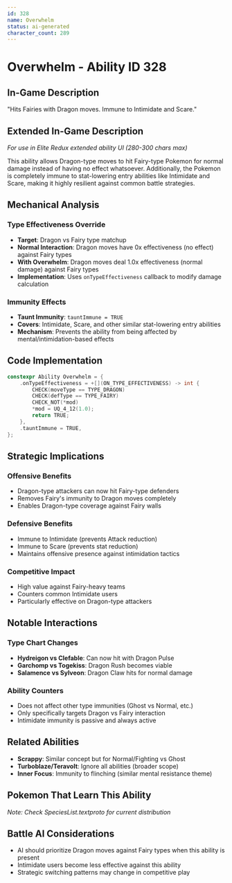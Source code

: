 ```yaml
---
id: 328
name: Overwhelm
status: ai-generated
character_count: 289
---
```


# Overwhelm - Ability ID 328

## In-Game Description
"Hits Fairies with Dragon moves. Immune to Intimidate and Scare."

## Extended In-Game Description
*For use in Elite Redux extended ability UI (280-300 chars max)*

This ability allows Dragon-type moves to hit Fairy-type Pokemon for normal damage instead of having no effect whatsoever. Additionally, the Pokemon is completely immune to stat-lowering entry abilities like Intimidate and Scare, making it highly resilient against common battle strategies.

## Mechanical Analysis

### Type Effectiveness Override
- **Target**: Dragon vs Fairy type matchup
- **Normal Interaction**: Dragon moves have 0x effectiveness (no effect) against Fairy types
- **With Overwhelm**: Dragon moves deal 1.0x effectiveness (normal damage) against Fairy types
- **Implementation**: Uses `onTypeEffectiveness` callback to modify damage calculation

### Immunity Effects
- **Taunt Immunity**: `tauntImmune = TRUE`
- **Covers**: Intimidate, Scare, and other similar stat-lowering entry abilities
- **Mechanism**: Prevents the ability from being affected by mental/intimidation-based effects

## Code Implementation

```cpp
constexpr Ability Overwhelm = {
    .onTypeEffectiveness = +[](ON_TYPE_EFFECTIVENESS) -> int {
        CHECK(moveType == TYPE_DRAGON) 
        CHECK(defType == TYPE_FAIRY) 
        CHECK_NOT(*mod) 
        *mod = UQ_4_12(1.0);
        return TRUE;
    },
    .tauntImmune = TRUE,
};
```

## Strategic Implications

### Offensive Benefits
- Dragon-type attackers can now hit Fairy-type defenders
- Removes Fairy's immunity to Dragon moves completely
- Enables Dragon-type coverage against Fairy walls

### Defensive Benefits
- Immune to Intimidate (prevents Attack reduction)
- Immune to Scare (prevents stat reduction)
- Maintains offensive presence against intimidation tactics

### Competitive Impact
- High value against Fairy-heavy teams
- Counters common Intimidate users
- Particularly effective on Dragon-type attackers

## Notable Interactions

### Type Chart Changes
- **Hydreigon vs Clefable**: Can now hit with Dragon Pulse
- **Garchomp vs Togekiss**: Dragon Rush becomes viable
- **Salamence vs Sylveon**: Dragon Claw hits for normal damage

### Ability Counters
- Does not affect other type immunities (Ghost vs Normal, etc.)
- Only specifically targets Dragon vs Fairy interaction
- Intimidate immunity is passive and always active

## Related Abilities
- **Scrappy**: Similar concept but for Normal/Fighting vs Ghost
- **Turboblaze/Teravolt**: Ignore all abilities (broader scope)
- **Inner Focus**: Immunity to flinching (similar mental resistance theme)

## Pokemon That Learn This Ability
*Note: Check SpeciesList.textproto for current distribution*

## Battle AI Considerations
- AI should prioritize Dragon moves against Fairy types when this ability is present
- Intimidate users become less effective against this ability
- Strategic switching patterns may change in competitive play